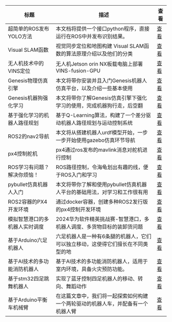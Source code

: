 |标题|描述|查看|
|-|-|-|
| 超简单的ROS发布YOLO方法 | 本文档将提供一个接口python程序，直接运行在ROS中并发布识别结果。     | [查看](https://www.aspiringcode.com/content?id=17194935649885) |
| Visual SLAM函数   | 视觉同步定位和地图构建 Visual SLAM函数的算法原理介绍以及他们的分类  | [查看](https://www.aspiringcode.com/content?id=17195000929036) |
| 无人机技术中的VINS定位   | 无人机Jetson orin NX板载电脑上部署VINS-fusion-GPU  | [查看](https://www.aspiringcode.com/content?id=17194964723872) |
| Genesis物理仿真引擎   | 本文将带你安装并且入门Genesis机器人仿真平台，以及介绍一些基本使用     | [查看](https://www.aspiringcode.com/content?id=17349319043029) |
| Genesis机器狗强化学习  | 本文将带你了解Genesis仿真引擎下强化学习的使用，完成机器狗行走，后空翻   | [查看](https://www.aspiringcode.com/content?id=17376172633036) |
| 基于强化学习的机器人路径规划  | 基于Q-Learning算法，构建了一个差分驱动机器人路径规划与运动控制系统   | [查看](https://www.aspiringcode.com/content?id=17383935084126) |
| ROS2的nav2导航     | 本文将从搭建机器人urdf模型开始，一步一步开始使用gazebo仿真环节导航   | [查看](https://www.aspiringcode.com/content?id=17387259904985) |
| px4控制舵机         | px4通过ros发布的mavlink消息对舵机进行控制              | [查看](https://www.aspiringcode.com/content?id=17195008364368) |
| ROS学习有问题？解决你烦恼！ | ROS路径控制，令海龟划出有趣的线，便于ROS入门和学习             | [查看](https://www.aspiringcode.com/content?id=17270787508242) |
| pybullet仿真机器人入门 | 本文将带你了解和使用pybullet仿真机器人平台的基础用法，对学习和工作很有用 | [查看](https://www.aspiringcode.com/content?id=17279376989133) |
| ROS2容器的PX4开发环境  | 通过docker容器，创建多种ROS2发行版的px4控制开发环境         | [查看](https://www.aspiringcode.com/content?id=17305665077665) |
| 模拟智慧港口的多机器人实时调度 | 2024华为软件精英挑战赛-智慧港口，多机器人调度、多货物目标的装卸货问题    | [查看](https://www.aspiringcode.com/content?id=17240804093177) |
| 基于Arduino六足机器人  | 六足机器人是一种有6条腿的机器人，它们可以独立移动，这使得它们擅长在不同类型的地 | [查看](https://www.aspiringcode.com/content?id=17281159662467) |
| 基于AI技术的多功能消防机器人 | 基于AI技术的多功能消防机器人，适用于室内环境，具备火灾预防功能。        | [查看](https://www.aspiringcode.com/content?id=17284786137851) |
| 基于stm32四足跳舞机器人  | 实现了蓝牙控制四足机器人的移动、转向、舞蹈动作                  | [查看](https://www.aspiringcode.com/content?id=17285771819260) |
| 基于Arduino平衡车机械臂 | 在这篇文章中，我们将一起探索如何构建一个两轮驱动的机器人车，并配备有一个机器人臂 | [查看](https://www.aspiringcode.com/content?id=17346857832408) |
